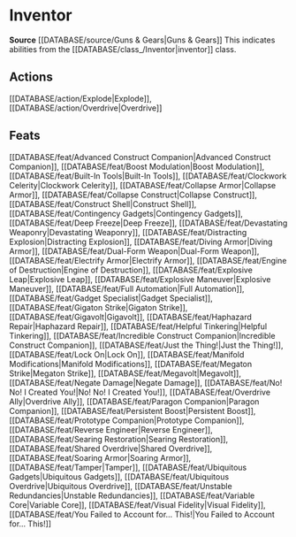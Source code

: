 ﻿---
id: '408'
name: Inventor
rarity: Common
source: '[[DATABASE/source/Guns & Gears|Guns & Gears]]'
trait:
- Inventor
type: Trait

---
# Inventor

**Source** [[DATABASE/source/Guns & Gears|Guns & Gears]]
This indicates abilities from the [[DATABASE/class_/Inventor|inventor]] class.

## Actions

[[DATABASE/action/Explode|Explode]], [[DATABASE/action/Overdrive|Overdrive]]

## Feats

[[DATABASE/feat/Advanced Construct Companion|Advanced Construct Companion]], [[DATABASE/feat/Boost Modulation|Boost Modulation]], [[DATABASE/feat/Built-In Tools|Built-In Tools]], [[DATABASE/feat/Clockwork Celerity|Clockwork Celerity]], [[DATABASE/feat/Collapse Armor|Collapse Armor]], [[DATABASE/feat/Collapse Construct|Collapse Construct]], [[DATABASE/feat/Construct Shell|Construct Shell]], [[DATABASE/feat/Contingency Gadgets|Contingency Gadgets]], [[DATABASE/feat/Deep Freeze|Deep Freeze]], [[DATABASE/feat/Devastating Weaponry|Devastating Weaponry]], [[DATABASE/feat/Distracting Explosion|Distracting Explosion]], [[DATABASE/feat/Diving Armor|Diving Armor]], [[DATABASE/feat/Dual-Form Weapon|Dual-Form Weapon]], [[DATABASE/feat/Electrify Armor|Electrify Armor]], [[DATABASE/feat/Engine of Destruction|Engine of Destruction]], [[DATABASE/feat/Explosive Leap|Explosive Leap]], [[DATABASE/feat/Explosive Maneuver|Explosive Maneuver]], [[DATABASE/feat/Full Automation|Full Automation]], [[DATABASE/feat/Gadget Specialist|Gadget Specialist]], [[DATABASE/feat/Gigaton Strike|Gigaton Strike]], [[DATABASE/feat/Gigavolt|Gigavolt]], [[DATABASE/feat/Haphazard Repair|Haphazard Repair]], [[DATABASE/feat/Helpful Tinkering|Helpful Tinkering]], [[DATABASE/feat/Incredible Construct Companion|Incredible Construct Companion]], [[DATABASE/feat/Just the Thing!|Just the Thing!]], [[DATABASE/feat/Lock On|Lock On]], [[DATABASE/feat/Manifold Modifications|Manifold Modifications]], [[DATABASE/feat/Megaton Strike|Megaton Strike]], [[DATABASE/feat/Megavolt|Megavolt]], [[DATABASE/feat/Negate Damage|Negate Damage]], [[DATABASE/feat/No! No! I Created You!|No! No! I Created You!]], [[DATABASE/feat/Overdrive Ally|Overdrive Ally]], [[DATABASE/feat/Paragon Companion|Paragon Companion]], [[DATABASE/feat/Persistent Boost|Persistent Boost]], [[DATABASE/feat/Prototype Companion|Prototype Companion]], [[DATABASE/feat/Reverse Engineer|Reverse Engineer]], [[DATABASE/feat/Searing Restoration|Searing Restoration]], [[DATABASE/feat/Shared Overdrive|Shared Overdrive]], [[DATABASE/feat/Soaring Armor|Soaring Armor]], [[DATABASE/feat/Tamper|Tamper]], [[DATABASE/feat/Ubiquitous Gadgets|Ubiquitous Gadgets]], [[DATABASE/feat/Ubiquitous Overdrive|Ubiquitous Overdrive]], [[DATABASE/feat/Unstable Redundancies|Unstable Redundancies]], [[DATABASE/feat/Variable Core|Variable Core]], [[DATABASE/feat/Visual Fidelity|Visual Fidelity]], [[DATABASE/feat/You Failed to Account for… This!|You Failed to Account for… This!]]